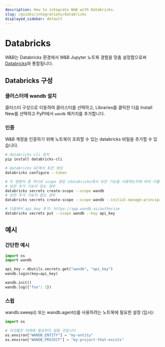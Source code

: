 ```yaml
---
description: How to integrate W&B with Databricks.
slug: /guides/integrations/databricks
displayed_sidebar: default
---
```


# Databricks

W&B는 Databricks 환경에서 W&B Jupyter 노트북 경험을 맞춤 설정함으로써 [Databricks](https://www.databricks.com/)와 통합됩니다.

## Databricks 구성

### 클러스터에 wandb 설치

클러스터 구성으로 이동하여 클러스터를 선택하고, Libraries를 클릭한 다음 Install New를 선택하고 PyPI에서 `wandb` 패키지를 추가합니다.

### 인증

W&B 계정을 인증하기 위해 노트북이 조회할 수 있는 databricks 비밀을 추가할 수 있습니다.

```bash
# databricks cli 설치
pip install databricks-cli

# databricks UI에서 토큰 생성
databricks configure --token

# 두 명령어 중 하나로 scope 생성 (databricks에서 보안 기능을 사용하는지에 따라 다름):
# 보안 추가 기능이 있는 경우
databricks secrets create-scope --scope wandb
# 보안 추가 기능이 없는 경우
databricks secrets create-scope --scope wandb --initial-manage-principal users

# 다음에서 api_key 추가: https://app.wandb.ai/authorize
databricks secrets put --scope wandb --key api_key
```

## 예시

### 간단한 예시

```python
import os
import wandb

api_key = dbutils.secrets.get("wandb", "api_key")
wandb.login(key=api_key)

wandb.init()
wandb.log({"foo": 1})
```

### 스윕

wandb.sweep() 또는 wandb.agent()를 사용하려는 노트북에 필요한 설정 (임시):

```python
import os

# 이것들은 미래에 필요하지 않을 것입니다
os.environ["WANDB_ENTITY"] = "my-entity"
os.environ["WANDB_PROJECT"] = "my-project-that-exists"
```